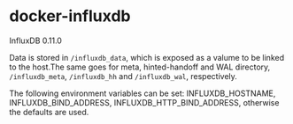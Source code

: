 # docker-influxdb

InfluxDB 0.11.0

Data is stored in `/influxdb_data`, which is exposed as a valume to be linked to the host.The same goes for meta, hinted-handoff and WAL directory, `/influxdb_meta`, `/influxdb_hh` and `/influxdb_wal`, respectively.

The following environment variables can be set: INFLUXDB_HOSTNAME, INFLUXDB_BIND_ADDRESS, INFLUXDB_HTTP_BIND_ADDRESS, otherwise the defaults are used.
